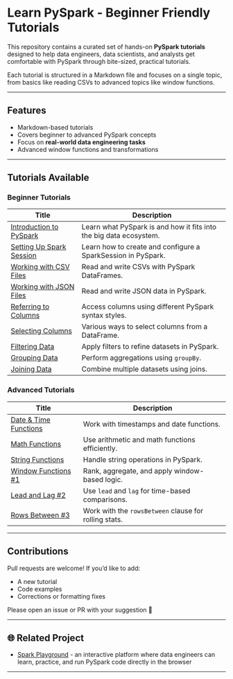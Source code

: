 # Learn PySpark - Beginner Friendly Tutorials

This repository contains a curated set of hands-on **PySpark tutorials** designed to help data engineers, data scientists, and analysts get comfortable with PySpark through bite-sized, practical tutorials.

Each tutorial is structured in a Markdown file and focuses on a single topic, from basics like reading CSVs to advanced topics like window functions.

---

## Features

- Markdown-based tutorials
- Covers beginner to advanced PySpark concepts
- Focus on **real-world data engineering tasks**
- Advanced window functions and transformations

---

## Tutorials Available

### Beginner Tutorials

| Title | Description |
|-------|-------------|
| [Introduction to PySpark](./introduction-to-pyspark.md) | Learn what PySpark is and how it fits into the big data ecosystem. |
| [Setting Up Spark Session](./setting-up-spark-session.md) | Learn how to create and configure a SparkSession in PySpark. |
| [Working with CSV Files](./reading-csv-files.md) | Read and write CSVs with PySpark DataFrames. |
| [Working with JSON Files](./reading-json-files.md) | Read and write JSON data in PySpark. |
| [Referring to Columns](./referring-to-columns.md) | Access columns using different PySpark syntax styles. |
| [Selecting Columns](./selecting-columns.md) | Various ways to select columns from a DataFrame. |
| [Filtering Data](./filtering-data.md) | Apply filters to refine datasets in PySpark. |
| [Grouping Data](./grouping-data.md) | Perform aggregations using `groupBy`. |
| [Joining Data](./joining-data.md) | Combine multiple datasets using joins. |

### Advanced Tutorials

| Title | Description |
|-------|-------------|
| [Date & Time Functions](./date-functions.md) | Work with timestamps and date functions. |
| [Math Functions](./math-functions.md) | Use arithmetic and math functions efficiently. |
| [String Functions](./string-functions.md) | Handle string operations in PySpark. |
| [Window Functions #1](./window-functions.md) | Rank, aggregate, and apply window-based logic. |
| [Lead and Lag #2](./window-functions-lead-lag.md) | Use `lead` and `lag` for time-based comparisons. |
| [Rows Between #3](./window-functions-rows-between.md) | Work with the `rowsBetween` clause for rolling stats. |

---

## Contributions

Pull requests are welcome! If you’d like to add:

* A new tutorial
* Code examples
* Corrections or formatting fixes

Please open an issue or PR with your suggestion 🙌

---

## 🌐 Related Project

* [Spark Playground](https://www.sparkplayground.com) - an interactive platform where data engineers can learn, practice, and run PySpark code directly in the browser

---
